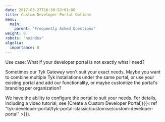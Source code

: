 ```yaml
---
date: 2017-03-27T16:30:52+01:00
title: Custom Developer Portal Options
menu:
  main:
    parent: "Frequently Asked Questions"
weight: 0 
robots: "noindex"
algolia:
  importance: 0
---
```


Use case: What if your developer portal is not exactly what I need?

Sometimes our Tyk Gateway won't suit your exact needs.  Maybe you want to combine multiple Tyk installations under the same portal, or use your existing portal and add our functionality, or maybe customize the portal's branding per organization?

We have the ability to configure the portal to suit your needs. For details, including a video tutorial, see [Create a Custom Developer Portal]({{< ref "tyk-developer-portal/tyk-portal-classic/customise/custom-developer-portal" >}}).

